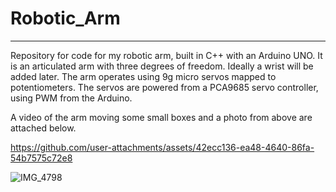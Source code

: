 # Robotic_Arm
---
Repository for code for my robotic arm, built in C++ with an Arduino UNO. It is an articulated arm with three degrees of freedom. Ideally a wrist will be added later. The arm operates using 9g micro servos mapped to potentiometers. The servos are powered from a PCA9685 servo controller, using PWM from the Arduino.

A video of the arm moving some small boxes and a photo from above are attached below.

https://github.com/user-attachments/assets/42ecc136-ea48-4640-86fa-54b7575c72e8

![IMG_4798](https://github.com/user-attachments/assets/c76a6c29-5085-410f-8bda-856899291c41)
